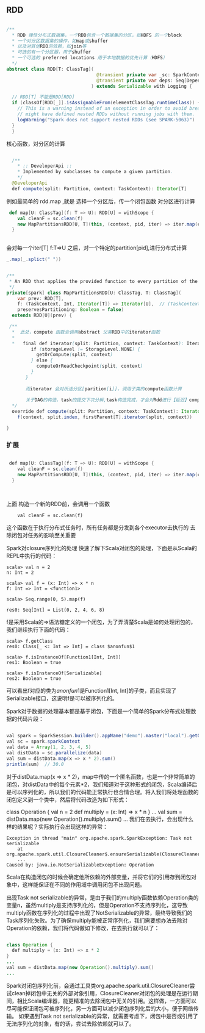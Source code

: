 ## RDD

```java

/**
  * RDD 弹性分布式数据集，一个RDD包含一个数据集的分区，如HDFS 的一个block
  * 一个对分区数据集的操作，如map或shuffer
  * 以及对其他RDD的依赖，如join等
  * 可选的有一个分区器，用于shuffer
  * 一个可选的 preferred locations 用于本地数据的优先计算（HDFS）
  */
abstract class RDD[T: ClassTag](
                                 @transient private var _sc: SparkContext,
                                 @transient private var deps: Seq[Dependency[_]]
                               ) extends Serializable with Logging {

  // RDD[T] 不能是RDD[RDD]
  if (classOf[RDD[_]].isAssignableFrom(elementClassTag.runtimeClass)) {
    // This is a warning instead of an exception in order to avoid breaking user programs that
    // might have defined nested RDDs without running jobs with them.
    logWarning("Spark does not support nested RDDs (see SPARK-5063)")
  }
  }

```

核心函数，对分区的计算
```java

  /**
    * :: DeveloperApi ::
    * Implemented by subclasses to compute a given partition.
    */
  @DeveloperApi
  def compute(split: Partition, context: TaskContext): Iterator[T]

```

例如最简单的 rdd.map ,就是 选择一个分区后，传一个闭包函数 对分区进行计算 

```scala
 def map[U: ClassTag](f: T => U): RDD[U] = withScope {
    val cleanF = sc.clean(f)
    new MapPartitionsRDD[U, T](this, (context, pid, iter) => iter.map(cleanF))
  }
  
```

会对每一个iter[T] f:T=>U 之后，对一个特定的partition[pid],进行分布式计算
```scala
_.map(_.splict(" "))
```
```java

/**
 * An RDD that applies the provided function to every partition of the parent RDD.
 */
private[spark] class MapPartitionsRDD[U: ClassTag, T: ClassTag](
    var prev: RDD[T],
    f: (TaskContext, Int, Iterator[T]) => Iterator[U],  // (TaskContext, partition index, iterator)
    preservesPartitioning: Boolean = false)
  extends RDD[U](prev) {

 /**
  *  此处，compute 函数会调用abstract 父类RDD中的iterator函数
  *  
  *   final def iterator(split: Partition, context: TaskContext): Iterator[T] = {
         if (storageLevel != StorageLevel.NONE) {
           getOrCompute(split, context)
         } else {
           computeOrReadCheckpoint(split, context)
         }
       }
       
       而iterator 会对所选分区[parition[i]]，调用子类的compute函数计算
       
       关于DAG的构造，task的提交下次分解,task构造完成，才会对Rdd进行【延迟】compute
  */
  override def compute(split: Partition, context: TaskContext): Iterator[U] =
    f(context, split.index, firstParent[T].iterator(split, context))

}

```

### 扩展

```java

 def map[U: ClassTag](f: T => U): RDD[U] = withScope {
    val cleanF = sc.clean(f)
    new MapPartitionsRDD[U, T](this, (context, pid, iter) => iter.map(cleanF))
  }
  
  
```

上面 构造一个新的RDD前，会调用一个函数

```text
    val cleanF = sc.clean(f)
```

这个函数在于执行分布式任务时，所有任务都是分发到各个executor去执行的  去除闭包对任务的影响至关重要

Spark对closure序列化的处理
快速了解下Scala对闭包的处理，下面是从Scala的REPL中执行的代码：

```text
scala> val n = 2
n: Int = 2

scala> val f = (x: Int) => x * n
f: Int => Int = <function1>

scala> Seq.range(0, 5).map(f)

res0: Seq[Int] = List(0, 2, 4, 6, 8)
```



f是采用Scala的=>语法糖定义的一个闭包，为了弄清楚Scala是如何处理闭包的，我们继续执行下面的代码：

```text
scala> f.getClass
res0: Class[_ <: Int => Int] = class $anonfun$1

scala> f.isInstanceOf[Function1[Int, Int]]
res1: Boolean = true

scala> f.isInstanceOf[Serializable]
res2: Boolean = true

```
可以看出f对应的类为$anonfun$1是Function1[Int, Int]的子类，而且实现了Serializable接口，这说明f是可以被序列化的。

Spark对于数据的处理基本都是基于闭包，下面是一个简单的Spark分布式处理数据的代码片段：

```java

val spark = SparkSession.builder().appName("demo").master("local").getOrCreate()
val sc = spark.sparkContext
val data = Array(1, 2, 3, 4, 5)
val distData = sc.parallelize(data)
val sum = distData.map(x => x * 2).sum()
println(sum)  // 30.0

```
对于distData.map(x => x * 2)，map中传的一个匿名函数，也是一个非常简单的闭包，对distData中的每个元素*2，我们知道对于这种形式的闭包，Scala编译后是可以序列化的，所以我们的代码能正常执行也合情合理。将入我们将处理函数的闭包定义到一个类中，然后将代码改造为如下形式：

class Operation {
  val n = 2
  def multiply = (x: Int) => x * n
}
...
val sum = distData.map(new Operation().multiply).sum()
...
我们在去执行，会出现什么样的结果呢？实际执行会出现这样的异常：

```text
Exception in thread "main" org.apache.spark.SparkException: Task not serializable
    at org.apache.spark.util.ClosureCleaner$.ensureSerializable(ClosureCleaner.scala:298)
    ...
Caused by: java.io.NotSerializableException: Operation

```
Scala在构造闭包的时候会确定他所依赖的外部变量，并将它们的引用存到闭包对象中，这样能保证在不同的作用域中调用闭包不出现问题。

出现Task not serializable的异常，是由于我们的multiply函数依赖Operation类的变量n，虽然multiply是支持序列化的，但是Operation不支持序列化，这导致multiply函数在序列化的过程中出现了NotSerializable的异常，最终导致我们的Task序列化失败。为了确保multiply能被正常序列化，我们需要想办法去除对Operation的依赖，我们将代码做如下修改，在去执行就可以了：

```java

class Operation {
  def multiply = (x: Int) => x * 2
}
...
val sum = distData.map(new Operation().multiply).sum()
...
```
Spark对闭包序列化前，会通过工具类org.apache.spark.util.ClosureCleaner尝试clean掉闭包中无关的外部对象引用，ClosureCleaner对闭包的处理是在运行期间，相比Scala编译器，能更精准的去除闭包中无关的引用。这样做，一方面可以尽可能保证闭包可被序列化，另一方面可以减少闭包序列化后的大小，便于网络传输。
如果遇到Task not serializable的异常，就需要考虑下，闭包中是否或引用了无法序列化的对象，有的话，尝试去除依赖就可以了。